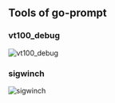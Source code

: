 ## Tools of go-prompt

### vt100_debug

![vt100_debug](https://github.com/AvicennaJr/assets/raw/master/go-prompt/tools/vt100_debug.gif)

### sigwinch

![sigwinch](https://github.com/AvicennaJr/assets/raw/master/go-prompt/tools/sigwinch.gif)

